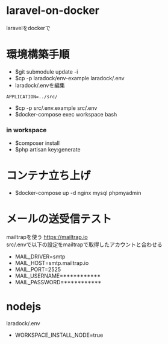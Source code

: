 # laravel-on-docker
laravelをdockerで


# 環境構築手順
- $git submodule update -i
- $cp -p laradock/env-example laradock/.env
- laradock/.envを編集
```
APPLICATION=../src/
```
- $cp -p src/.env.example src/.env
- $docker-compose exec workspace bash
### in workspace
- $composer install
- $php artisan key:generate

# コンテナ立ち上げ
- $docker-compose up -d nginx mysql phpmyadmin

# メールの送受信テスト
mailtrapを使う https://mailtrap.io  
src/.envで以下の設定をmailtrapで取得したアカウントと合わせる  
- MAIL_DRIVER=smtp
- MAIL_HOST=smtp.mailtrap.io
- MAIL_PORT=2525
- MAIL_USERNAME=***********
- MAIL_PASSWORD=***********

# nodejs
laradock/.env
- WORKSPACE_INSTALL_NODE=true
